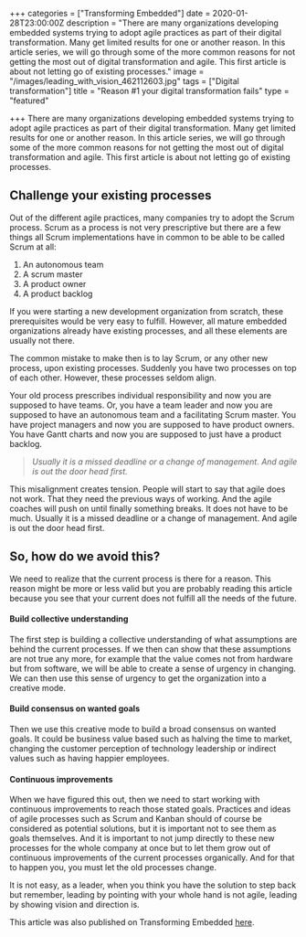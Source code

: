 +++
categories = ["Transforming Embedded"]
date = 2020-01-28T23:00:00Z
description = "There are many organizations developing embedded systems trying to adopt agile practices as part of their digital transformation. Many get limited results for one or another reason. In this article series, we will go through some of the more common reasons for not getting the most out of digital transformation and agile. This first article is about not letting go of existing processes."
image = "/images/leading_with_vision_462112603.jpg"
tags = ["Digital transformation"]
title = "Reason #1 your digital transformation fails"
type = "featured"

+++
There are many organizations developing embedded systems trying to adopt agile practices as part of their digital transformation. Many get limited results for one or another reason. In this article series, we will go through some of the more common reasons for not getting the most out of digital transformation and agile. This first article is about not letting go of existing processes.

## Challenge your existing processes

Out of the different agile practices, many companies try to adopt the Scrum process. Scrum as a process is not very prescriptive but there are a few things all Scrum implementations have in common to be able to be called Scrum at all:

1. An autonomous team
2. A scrum master
3. A product owner
4. A product backlog

If you were starting a new development organization from scratch, these prerequisites would be very easy to fulfill. However, all mature embedded organizations already have existing processes, and all these elements are usually not there.

The common mistake to make then is to lay Scrum, or any other new process, upon existing processes. Suddenly you have two processes on top of each other. However, these processes seldom align.

Your old process prescribes individual responsibility and now you are supposed to have teams. Or, you have a team leader and now you are supposed to have an autonomous team and a facilitating Scrum master. You have project managers and now you are supposed to have product owners. You have Gantt charts and now you are supposed to just have a product backlog.

> _Usually it is a missed deadline or a change of management. And agile is out the door head first._

This misalignment creates tension. People will start to say that agile does not work. That they need the previous ways of working. And the agile coaches will push on until finally something breaks. It does not have to be much. Usually it is a missed deadline or a change of management. And agile is out the door head first.

## So, how do we avoid this?

We need to realize that the current process is there for a reason. This reason might be more or less valid but you are probably reading this article because you see that your current does not fulfill all the needs of the future.

#### Build collective understanding

The first step is building a collective understanding of what assumptions are behind the current processes. If we then can show that these assumptions are not true any more, for example that the value comes not from hardware but from software, we will be able to create a sense of urgency in changing. We can then use this sense of urgency to get the organization into a creative mode.

#### Build consensus on wanted goals

Then we use this creative mode to build a broad consensus on wanted goals. It could be business value based such as halving the time to market, changing the customer perception of technology leadership or indirect values such as having happier employees.

#### Continuous improvements

When we have figured this out, then we need to start working with continuous improvements to reach those stated goals. Practices and ideas of agile processes such as Scrum and Kanban should of course be considered as potential solutions, but it is important not to see them as goals themselves. And it is important to not jump directly to these new processes for the whole company at once but to let them grow out of continuous improvements of the current processes organically. And for that to happen you, you must let the old processes change.

It is not easy, as a leader, when you think you have the solution to step back but remember, leading by pointing with your whole hand is not agile, leading by showing vision and direction is.

This article was also published on Transforming Embedded [here](https://transformingembedded.sigmatechnology.se/insight-post/reason-1-your-digital-transformation-fails-not-letting-go/ "Reason #1 your digital transformation fails").